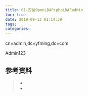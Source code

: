 ```yaml
---
title: 01-安装OpenLDAP+phpLDAPadmin
toc: true
date: 2019-09-13 01:14:39
tags:
categories:
---
```




cn=admin,dc=yfming,dc=com

Admin123

## 参考资料
> - []()
> - []()
